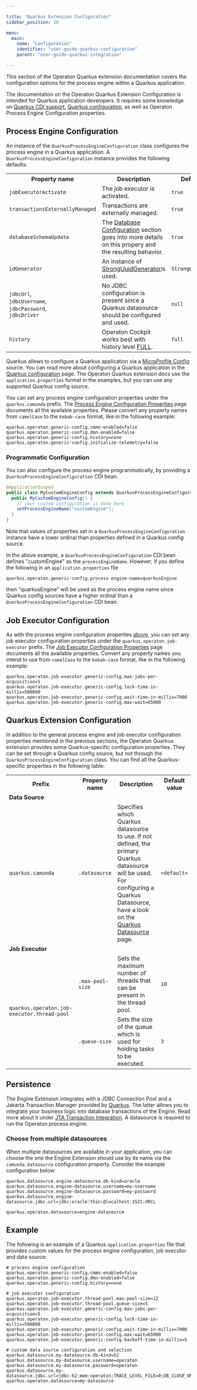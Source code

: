 ```yaml
---

title: "Quarkus Extension Configuration"
sidebar_position: 20

menu:
  main:
    name: "Configuration"
    identifier: "user-guide-quarkus-configuration"
    parent: "user-guide-quarkus-integration"

---
```


This section of the Operaton Quarkus extension documentation covers the configuration options for the process engine
within a Quarkus application.

The documentation on the Operaton Quarkus Extension Configuration is intended for Quarkus application developers. It
requires some knowledge on [Quarkus CDI support][quarkus-cdi], [Quarkus configuration][quarkus-config], as well as
Operaton Process Engine Configuration properties.

## Process Engine Configuration

An instance of the `QuarkusProcessEngineConfiguration` class configures the process engine in a Quarkus application.
A `QuarkusProcessEngineConfiguration` instance provides the following defaults:

<table class="table desc-table">
  <tr>
    <th>Property name</th>
    <th>Description</th>
    <th>Default value</th>
  </tr>

  <tr>
    <td><code>jobExecutorActivate</code></td>
    <td>
      The job executor is activated.
    </td>
    <td><code>true</code></td>
  </tr>

  <tr>
    <td><code>transactionsExternallyManaged</code></td>
    <td>
      Transactions are externally managed.
    </td>
    <td><code>true</code></td>
  </tr>

  <tr>
    <td><code>databaseSchemaUpdate</code></td>
    <td>
      The <a href="../../process-engine/database/database-configuration.md#example-database-configuration">Database Configuration</a>
      section goes into more details on this propery and the resulting behavior.
    </td>
    <td><code>true</code></td>
  </tr>

  <tr>
    <td><code>idGenerator</code></td>
    <td>
      An instance of <a class="javadocref" href="org/operaton/bpm/engine/impl/persistence/StrongUuidGenerator.html">StrongUuidGenerator</a>is used.
    </td>
    <td><code>StrongUuidGenerator</code></td>
  </tr>

  <tr>
    <td>
      <code>jdbcUrl</code>,<br/>
      <code>jdbcUsername</code>,<br/>
      <code>jdbcPassword</code>,<br/>
      <code>jdbcDriver</code>
    </td>
    <td>
      No JDBC configuration is present since a Quarkus datasource should be configured and used.
    </td>
    <td><code>null</code></td>
  </tr>

  <tr>
    <td>
      <code>history</code>
    </td>
    <td>
      Operaton Cockpit works best with history level
      <a href="../../process-engine/history/history-configuration.md#choose-a-history-level">FULL</a>.
    </td>
    <td><code>full</code></td>
  </tr>

</table>

Quarkus allows to configure a Quarkus application via a [MicroProfile Config][mp-config] source. You can read more about
configuring a Quarkus application in the [Quarkus configuration][quarkus-config] page. The Operaton Quarkus extension
docs use the `application.properties` format in the examples, but you can use any supported Quarkus config source.

You can set any process engine configuration properties under the `quarkus.camunda` prefix. The
[Process Engine Configuration Properties][engine-properties] page documents all the available properties. Please
convert any property names from `camelCase` to the `kebab-case` format, like in the following example:

```properties
quarkus.operaton.generic-config.cmmn-enabled=false
quarkus.operaton.generic-config.dmn-enabled=false
quarkus.operaton.generic-config.history=none
quarkus.operaton.generic-config.initialize-telemetry=false
```

### Programmatic Configuration

You can also configure the process engine programmatically, by providing a `QuarkusProcessEngineConfiguration` CDI bean.

```java
@ApplicationScoped
public class MyCustomEngineConfig extends QuarkusProcessEngineConfiguration {
  public MyCustomEngineConfig() {
    // your custom configuration is done here
    setProcessEngineName("customEngine");
  }
}
```

Note that values of properties set in a `QuarkusProcessEngineConfiguration` instance have a lower ordinal than
properties defined in a Quarkus config source.

In the above example, a `QuarkusProcessEngineConfiguration` CDI bean defines "customEngine" as the `processEngineName`.
However, if you define the following in an `application.properties` file

```properties
quarkus.operaton.generic-config.process-engine-name=quarkusEngine
```

then "quarkusEngine" will be used as the process engine name since Quarkus config sources have a higher ordinal than a
`QuarkusProcessEngineConfiguration` CDI bean.

## Job Executor Configuration

As with the process engine configuration properties [above](#process-engine-configuration), you can set any job executor
configuration properties under the `quarkus.operaton.job-executor` prefix. The [Job Executor Configuration Properties][executor-properties]
page documents all the available properties. Convert any property names you intend to use from `camelCase` to the
`kebab-case` format, like in the following example:

```properties
quarkus.operaton.job-executor.generic-config.max-jobs-per-acquisition=5
quarkus.operaton.job-executor.generic-config.lock-time-in-millis=500000
quarkus.operaton.job-executor.generic-config.wait-time-in-millis=7000
quarkus.operaton.job-executor.generic-config.max-wait=65000
```

## Quarkus Extension Configuration

In addition to the general process engine and job executor configuration properties mentioned in the previous
sections, the Operaton Quarkus extension provides some Quarkus-specific configuration properties. They can be set
through a Quarkus config source, but not through the `QuarkusProcessEngineConfiguration` class. You can find all
the Quarkus-specific properties in the following table:

<table class="table desc-table">
  <tr>
    <th>Prefix</th>
    <th>Property name</th>
    <th>Description</th>
    <th>Default value</th>
  </tr>

  <tr><td colspan="4"><b>Data Source</b></td></tr>

  <tr>
    <td rowspan="1"><code>quarkus.camunda</code></td>
    <td><code>.datasource</code></td>
    <td>
      Specifies which Quarkus datasource to use. If not defined, the primary Quarkus datasource will be used.
      For configuring a Quarkus Datasource, have a look on the
      <a href="https://quarkus.io/guides/datasource">Quarkus Datasource</a> page.
    </td>
    <td><code>&#60;default&#62;</code></td>
  </tr>

  <tr><td colspan="4"><b>Job Executor</b></td></tr>

  <tr>
    <td rowspan="2"><code>quarkus.operaton.job-executor.thread-pool</code></td>
    <td><code>.max-pool-size</code></td>
    <td>Sets the maximum number of threads that can be present in the thread pool.</td>
    <td><code>10</code></td>
  </tr>

  <tr>
    <td><code>.queue-size</code></td>
    <td>Sets the size of the queue which is used for holding tasks to be executed.</td>
    <td><code>3</code></td>
  </tr>
</table>

## Persistence

The Engine Extension integrates with a JDBC Connection Pool and a Jakarta Transaction Manager provided
by [Quarkus][quarkus-datasource]. The latter allows you to integrate your business logic into database
transactions of the Engine. Read more about it under [JTA Transaction Integration][jta-transaction-integration].
A datasource is required to run the Operaton process engine.

### Choose from multiple datasources

When multiple datasources are available in your application, you can choose the one the Engine Extension
should use by its name via the `camunda.datasource` configuration property. Consider the example configuration below:

```properties
quarkus.datasource.engine-datasource.db-kind=oracle
quarkus.datasource.engine-datasource.username=my-username
quarkus.datasource.engine-datasource.password=my-password
quarkus.datasource.engine-datasource.jdbc.url=jdbc:oracle:thin:@localhost:1521:ORCL

quarkus.operaton.datasource=engine-datasource
```

## Example

The following is an example of a Quarkus `application.properties` file that provides custom values for the process
engine configuration, job executor and data source:

```properties
# process engine configuration
quarkus.operaton.generic-config.cmmn-enabled=false
quarkus.operaton.generic-config.dmn-enabled=false
quarkus.operaton.generic-config.history=none

# job executor configuration
quarkus.operaton.job-executor.thread-pool.max-pool-size=12
quarkus.operaton.job-executor.thread-pool.queue-size=5
quarkus.operaton.job-executor.generic-config.max-jobs-per-acquisition=5
quarkus.operaton.job-executor.generic-config.lock-time-in-millis=500000
quarkus.operaton.job-executor.generic-config.wait-time-in-millis=7000
quarkus.operaton.job-executor.generic-config.max-wait=65000
quarkus.operaton.job-executor.generic-config.backoff-time-in-millis=5

# custom data source configuration and selection
quarkus.datasource.my-datasource.db-kind=h2
quarkus.datasource.my-datasource.username=operaton
quarkus.datasource.my-datasource.password=operaton
quarkus.datasource.my-datasource.jdbc.url=jdbc:h2:mem:operaton;TRACE_LEVEL_FILE=0;DB_CLOSE_ON_EXIT=FALSE
quarkus.operaton.datasource=my-datasource
```

[engine-properties]: ../../reference/deployment-descriptors/tags/process-engine.md#configuration-properties
[executor-properties]: ../../reference/deployment-descriptors/tags/job-executor.md#job-acquisition-configuration-properties

[quarkus-datasource]: https://quarkus.io/guides/datasource
[quarkus-transactions]: https://quarkus.io/guides/transaction#declarative-approach
[quarkus-cdi]: https://quarkus.io/guides/cdi-reference
[quarkus-config]: https://quarkus.io/guides/config-reference
[mp-config]: https://www.eclipse.org/community/eclipse_newsletter/2017/september/article3.php

[jta-transaction-integration]: ../cdi-java-ee-integration/jta-transaction-integration.md
